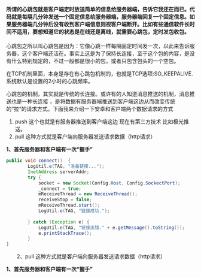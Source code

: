 #### 所谓的心跳包就是客户端定时放送简单的信息给服务器端，告诉它我还在而已。代码就是每隔几分钟发送一个固定信息给服务器端，服务器端回复一个固定信息。如果服务器端几分钟后没有收到客户端信息则视客户端断开。比如有些通信软件长时间不适用，要想知道它的状态是在线还是离线，就需要心跳包，定时发包收包。

心跳包之所以叫心跳包是因为：它像心跳一样每隔固定时间发一次，以此来告诉服务器，这个客户端还活在。事实上这是为了保持长连接，至于这个包的内容，是没有什么特别规定的，不过一般都是很小的包，或者只包含包头的一个空包。

在TCP机制里面，本身是存在有心跳包机制的，也就是TCP选项:SO\_KEEPALIVE. 系统默认是设置的2小时的心跳频率。

心跳包的机制，其实就是传统的长连接。或许有的人知道消息推送的机制，消息推送也是一种长连接 ，是将数据有服务器端推送到客户端这边从而改变传统的“拉”的请求方式。下面我来介绍一下安卓和客户端两个数据请求的方式

1. push 这个也就是有服务器推送到客户端这边 现在有第三方技术 比如极光推送。
2. pull 这种方式就是客户端向服务器发送请求数据（http请求）

**1、首先服务器和客户端有一次“握手”**

```java
public void connect()  {  
        LogUtil.e(TAG, "准备链接...");  
        InetAddress serverAddr;  
        try {  
            socket = new Socket(Config.Host, Config.SockectPort);  
            _connect = true;  
            mReceiveThread = new ReceiveThread();  
            receiveStop = false;  
            mReceiveThread.start();  
            LogUtil.e(TAG, "链接成功.");  
  
        } catch (Exception e) {  
            LogUtil.e(TAG, "链接出错." + e.getMessage().toString());  
            e.printStackTrace();  
        }  
}  
```

  


　　2、pull 这种方式就是客户端向服务器发送请求数据（http请求）

  


**1、首先服务器和客户端有一次“握手”**

